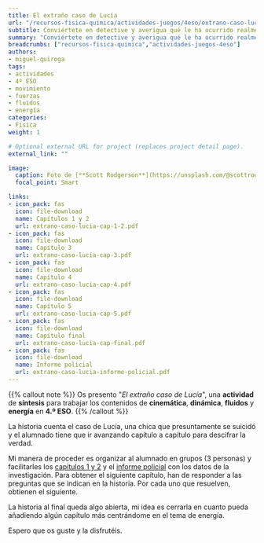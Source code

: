 ```yaml
---
title: El extraño caso de Lucía
url: "/recursos-fisica-quimica/actividades-juegos/4eso/extrano-caso-lucia"
subtitle: Conviértete en detective y averigua qué le ha ocurrido realmente a Lucía
summary: "Conviértete en detective y averigua qué le ha ocurrido realmente a Lucía."
breadcrumbs: ["recursos-fisica-quimica","actividades-juegos-4eso"]
authors:
- miguel-quiroga
tags:
- actividades
- 4º ESO
- movimiento
- fuerzas
- fluidos
- energía
categories:
- Física
weight: 1

# Optional external URL for project (replaces project detail page).
external_link: ""

image:
  caption: Foto de [**Scott Rodgerson**](https://unsplash.com/@scottrodgerson) en [Unsplash](https://unsplash.com)
  focal_point: Smart

links:
- icon_pack: fas
  icon: file-download
  name: Capítulos 1 y 2
  url: extrano-caso-lucia-cap-1-2.pdf
- icon_pack: fas
  icon: file-download
  name: Capítulo 3
  url: extrano-caso-lucia-cap-3.pdf
- icon_pack: fas
  icon: file-download
  name: Capítulo 4
  url: extrano-caso-lucia-cap-4.pdf
- icon_pack: fas
  icon: file-download
  name: Capítulo 5
  url: extrano-caso-lucia-cap-5.pdf
- icon_pack: fas
  icon: file-download
  name: Capítulo final
  url: extrano-caso-lucia-cap-final.pdf
- icon_pack: fas
  icon: file-download
  name: Informe policial
  url: extrano-caso-lucia-informe-policial.pdf
---
```


{{% callout note %}}
Os presento "*El extraño caso de Lucía*", una **actividad** de **síntesis** para trabajar los contenidos de **cinemática**, **dinámica**, **fluidos** y **energía** en **4.º ESO**.
{{% /callout %}}

La historia cuenta el caso de Lucía, una chica que presuntamente se suicidó y el alumnado tiene que ir avanzando capítulo a capítulo para descifrar la verdad.

Mi manera de proceder es organizar al alumnado en grupos (3 personas) y facilitarles los [capítulos 1 y 2](extrano-caso-lucia-cap-1-2.pdf) y el [informe policial](extrano-caso-lucia-informe-policial.pdf) con los datos de la investigación. Para obtener el siguiente capítulo, han de responder a las preguntas que se indican en la historia. Por cada uno que resuelven, obtienen el siguiente.

La historia al final queda algo abierta, mi idea es cerrarla en cuanto pueda añadiendo algún capítulo más centrándome en el tema de energía.

Espero que os guste y la disfrutéis.
